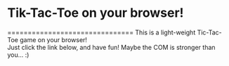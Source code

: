 # Tik-Tac-Toe on your browser!
===============================
This is a light-weight Tic-Tac-Toe game on your browser!  
Just click the link below, and have fun!
Maybe the COM is stronger than you... :)
